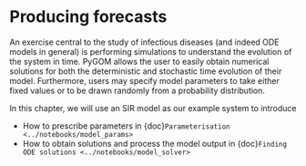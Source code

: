 # Producing forecasts

An exercise central to the study of infectious diseases (and indeed ODE models in general) is performing simulations to understand the evolution of the system in time.
PyGOM allows the user to easily obtain numerical solutions for both the deterministic and stochastic time evolution of their model.
Furthermore, users may specify model parameters to take either fixed values or to be drawn randomly from a probability distribution.

In this chapter, we will use an SIR model as our example system to introduce

- How to prescribe parameters in {doc}`Parameterisation <../notebooks/model_params>`
- How to obtain solutions and process the model output in {doc}`Finding ODE solutions <../notebooks/model_solver>`